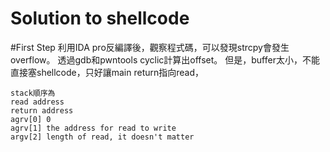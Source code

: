 Solution to shellcode 
==================
#First Step
利用IDA pro反編譯後，觀察程式碼，可以發現strcpy會發生overflow。
透過gdb和pwntools cyclic計算出offset。
但是，buffer太小，不能直接塞shellcode，只好讓main return指向read，
	
    stack順序為
    read address
    return address
    agrv[0] 0
    agrv[1] the address for read to write
    argv[2] length of read, it doesn't matter



